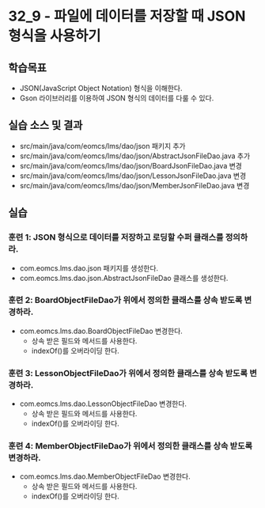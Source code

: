 # 32_9 - 파일에 데이터를 저장할 때 JSON 형식을 사용하기

## 학습목표

- JSON(JavaScript Object Notation) 형식을 이해한다.
- Gson 라이브러리를 이용하여 JSON 형식의 데이터를 다룰 수 있다.

## 실습 소스 및 결과

- src/main/java/com/eomcs/lms/dao/json 패키지 추가
- src/main/java/com/eomcs/lms/dao/json/AbstractJsonFileDao.java 추가
- src/main/java/com/eomcs/lms/dao/json/BoardJsonFileDao.java 변경
- src/main/java/com/eomcs/lms/dao/json/LessonJsonFileDao.java 변경
- src/main/java/com/eomcs/lms/dao/json/MemberJsonFileDao.java 변경

## 실습  

### 훈련 1: JSON 형식으로 데이터를 저장하고 로딩할 수퍼 클래스를 정의하라.

- com.eomcs.lms.dao.json 패키지를 생성한다.
- com.eomcs.lms.dao.json.AbstractJsonFileDao 클래스를 생성한다.

### 훈련 2: BoardObjectFileDao가 위에서 정의한 클래스를 상속 받도록 변경하라.

- com.eomcs.lms.dao.BoardObjectFileDao 변경한다.
  - 상속 받은 필드와 메서드를 사용한다.
  - indexOf()를 오버라이딩 한다.

### 훈련 3: LessonObjectFileDao가 위에서 정의한 클래스를 상속 받도록 변경하라.

- com.eomcs.lms.dao.LessonObjectFileDao 변경한다.
  - 상속 받은 필드와 메서드를 사용한다.
  - indexOf()를 오버라이딩 한다.

### 훈련 4: MemberObjectFileDao가 위에서 정의한 클래스를 상속 받도록 변경하라.

- com.eomcs.lms.dao.MemberObjectFileDao 변경한다.
  - 상속 받은 필드와 메서드를 사용한다.
  - indexOf()를 오버라이딩 한다.

